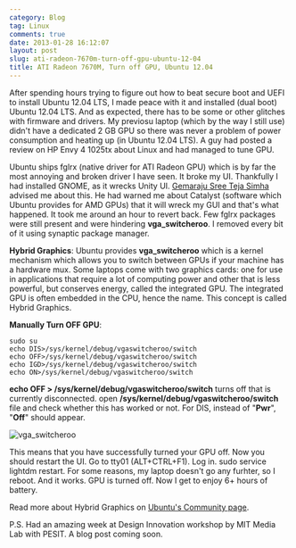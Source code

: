 ```yaml
---
category: Blog
tag: Linux
comments: true
date: 2013-01-28 16:12:07
layout: post
slug: ati-radeon-7670m-turn-off-gpu-ubuntu-12-04
title: ATI Radeon 7670M, Turn off GPU, Ubuntu 12.04
---
```


After spending hours trying to figure out how to beat secure boot and UEFI to install Ubuntu 12.04 LTS, I made peace with it and installed (dual boot) Ubuntu 12.04 LTS. And as expected, there has to be some or other glitches with firmware and drivers. My previosu laptop (which by the way I still use) didn't have a dedicated 2 GB GPU so there was never a problem of power consumption and heating up (in Ubuntu 12.04 LTS). A guy had posted a review on HP Envy 4 1025tx about Linux and had managed to tune GPU.

Ubuntu ships fglrx (native driver for ATI Radeon GPU) which is by far the most annoying and broken driver I have seen. It broke my UI. Thankfully I had installed GNOME, as it wrecks Unity UI. [Gemaraju Sree Teja Simha](http://www.facebook.com/sree.simha) advised me about this. He had warned me about Catalyst (software which Ubuntu provides for AMD GPUs) that it will wreck my GUI and that's what happened. It took me around an hour to revert back. Few fglrx packages were still present and were hindering **vga_switcheroo**. I removed every bit of it using synaptic package manager.

**Hybrid Graphics**:
Ubuntu provides **vga_switcheroo** which is a kernel mechanism which allows you to switch between GPUs if your machine has a hardware mux. Some laptops come with two graphics cards: one for use in applications that require a lot of computing power and other that is less powerful, but conserves energy, called the integrated GPU. The integrated GPU is often embedded in the CPU, hence the name. This concept is called Hybrid Graphics.

**Manually Turn OFF GPU**:

    sudo su
    echo DIS>/sys/kernel/debug/vgaswitcheroo/switch
    echo OFF>/sys/kernel/debug/vgaswitcheroo/switch
    echo IGD>/sys/kernel/debug/vgaswitcheroo/switch
    echo ON>/sys/kernel/debug/vgaswitcheroo/switch




**echo OFF > /sys/kernel/debug/vgaswitcheroo/switch** turns off that is currently disconnected.
open **/sys/kernel/debug/vgaswitcheroo/switch** file and check whether this has worked or not. For DIS, instead of "**Pwr**", "**Off**" should appear.

![vga_switcheroo](/assets/images/GPU-1.png)

This means that you have successfully turned your GPU off. Now you should restart the UI. Go to tty01 (ALT+CTRL+F1). Log in. sudo service lightdm restart. For some reasons, my laptop doesn't go any furhter, so I reboot. And it works. GPU is turned off. Now I get to enjoy 6+ hours of battery.

Read more about Hybrid Graphics on [Ubuntu's Community page](https://help.ubuntu.com/community/HybridGraphics).

P.S. Had an amazing week at Design Innovation workshop by MIT Media Lab with PESIT. A blog post coming soon.


